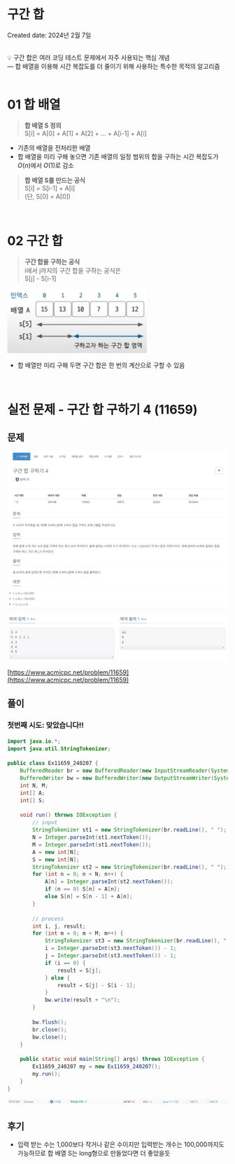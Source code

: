 # 구간 합

Created date: 2024년 2월 7일

<br>

<aside>
💡 구간 합은 여러 코딩 테스트 문제에서 자주 사용되는 핵심 개념<br>
— 합 배열을 이용해 시간 복잡도를 더 줄이기 위해 사용하는 특수한 목적의 알고리즘

</aside>

<br>

# 01 합 배열

> **합 배열 S 정의** <br>
S[i] = A[0] + A[1] + A[2] + ... + A[i-1] + A[i]
> 
- 기존의 배열을 전처리한 배열
- 합 배열을 미리 구해 놓으면 기존 배열의 일정 범위의 합을 구하는 시간 복잡도가 $O(n)$에서 $O(1)$로 감소

> **합 배열 S를 만드는 공식** <br>
S[i] = S[i-1] + A[i] <br>
(단, S[0] = A[0])
> 

<br>

# 02 구간 합

> **구간 합을 구하는 공식** <br>
i에서 j까지의 구간 합을 구하는 공식은 <br>
S[j] - S[i-1]
> 

![Untitled](image/prefix_sum1.png)

- 합 배열만 미리 구해 두면 구간 합은 한 번의 계산으로 구할 수 있음

<br>

# 실전 문제 - 구간 합 구하기 4 (11659)

## 문제

![Untitled](image/prefix_sum2.png)

![Untitled](image/prefix_sum3.png)

[https://www.acmicpc.net/problem/11659](https://www.acmicpc.net/problem/11659)

## 풀이

### 첫번째 시도: 맞았습니다!!

```java
import java.io.*;
import java.util.StringTokenizer;

public class Ex11659_240207 {
    BufferedReader br = new BufferedReader(new InputStreamReader(System.in));
    BufferedWriter bw = new BufferedWriter(new OutputStreamWriter(System.out));
    int N, M;
    int[] A;
    int[] S;

    void run() throws IOException {
        // input
        StringTokenizer st1 = new StringTokenizer(br.readLine(), " ");
        N = Integer.parseInt(st1.nextToken());
        M = Integer.parseInt(st1.nextToken());
        A = new int[N];
        S = new int[N];
        StringTokenizer st2 = new StringTokenizer(br.readLine(), " ");
        for (int n = 0; n < N; n++) {
            A[n] = Integer.parseInt(st2.nextToken());
            if (n == 0) S[n] = A[n];
            else S[n] = S[n - 1] + A[n];
        }

        // process
        int i, j, result;
        for (int m = 0; m < M; m++) {
            StringTokenizer st3 = new StringTokenizer(br.readLine(), " ");
            i = Integer.parseInt(st3.nextToken()) - 1;
            j = Integer.parseInt(st3.nextToken()) - 1;
            if (i == 0) {
                result = S[j];
            } else {
                result = S[j] - S[i - 1];
            }
            bw.write(result + "\n");
        }

        bw.flush();
        br.close();
        bw.close();
    }

    public static void main(String[] args) throws IOException {
        Ex11659_240207 my = new Ex11659_240207();
        my.run();
    }
}
```

![Untitled](image/prefix_sum4.png)

## 후기

- 입력 받는 수는 1,000보다 작거나 같은 수이지만 입력받는 개수는 100,000까지도 가능하므로 합 배열 S는 long형으로 만들었다면 더 좋았을듯